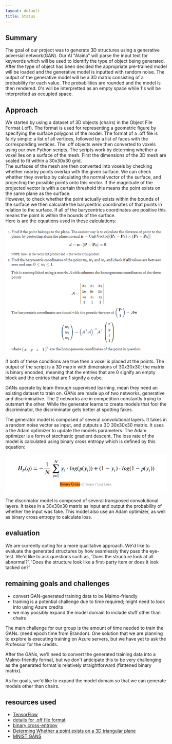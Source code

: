 ```yaml
---
layout: default
title: Status
---
```


## Summary

The goal of our project was to generate 3D structures using a generative adversial network(GAN). Our AI "Alaina" will parse the input text for
keywords which will be used to identify the type of object being generated. After the type of object has been decided the appropriate pre-trained
model will be loaded and the generative model is inputted with random noise. The output of the generative model will be a 3D matrix consisting
of a probability for each value. The probabilities are rounded and the model is then rendered. 0's will be interpretted as an empty space while 1's will be interpretted as occupied space.

## Approach

We started by using a dataset of 3D objects (chairs) in the Object File Format (.off). The format is used for representing a geometric figure by specifying the surface polygons of the model. The format of a .off file is fairly simple: a list of all vertices, followed by a list of faces with the corresponding vertices. The .off objects were then converted to voxels using our own Python scripts. The scripts work by determing whether a voxel lies on a surface of the mesh. First the dimensions of the 3D mesh are scaled to fit within a 30x30x30 grid.  
The surfaces of the mesh are then converted into voxels by checking whether nearby points overlap with the given surface. We can check whether they overlap by calculating the normal vector of the surface, and projecting the possible points onto this vector. If the magnitude of the projected vector is with a certain threshold this means the point exists on the same plane as the surface.  
However, to check whether the point actually exists within the bounds of the surface we then calculate the barycentric coordinates of that points in relation to the surface. If all of the barycentrics coordinates are positive this means the point is within the bounds of the surface.  
Here is are the equations used in these calculations:

![image1](Images/Barycentric_Points.PNG?raw=true)

If both of these conditions are true then a voxel is placed at the points. The output of the script is a 3D matrix with dimensions of 30x30x30; the matrix is binary encoded, meaning that the entries that are 0 signify an empty block and the entries that are 1 signify a cube.

GANs operate by learn through supervised learning. mean they need an existing dataset to train on. GANs are made up of two networks, generative and discriminative. The 2 networks are in competition constantly trying to outsmart the other. While the generator learns to create models that fool the discriminator, the discriminator gets better at spotting fakes.

The generator model is composed of several convolutional layers. It takes in a random noise vector as input, and outputs a 3D 30x30x30 matrix. It uses a the Adam optimizer to update the models parameters. The Adam optimizer is a form of stochastic gradient descent. The loss rate of the model is calculated using binary cross entropy which is defined by this equation:

![image1](Images/Binary_Cross_entropy.PNG?raw=true)

The discrimator model is composed of several transposed convolutional layers. It takes in a 30x30x30 matrix as input and output the probability of whether the input was fake. This model also use an Adam optimizer, as well as binary cross entropy to calculate loss.

## evaluation

We are currently opting for a more qualitative approach. We'd like to evaluate the generated structures by how seamlessly they pass the eye-test. We'd like to ask questions such as, 'Does the structure look at all abnormal?', 'Does the structure look like a first-party item or does it look tacked on?'

## remaining goals and challenges

- convert GAN-generated training data to be Malmo-friendly
- training is a potential challenge due to time required; might need to look into using Azure credits
- we may possibly expand the model domain to include stuff other than chairs

The main challenge for our group is the amount of time needed to train the GANs. (need epoch time from Brandon). One solution that we are planning to explore is executing training on Azure servers, but we have yet to ask the Professor for the credits.

After the GANs, we'll need to convert the generated training data into a Malmo-friendly format, but we don't anticipate this to be very challenging as the generated format is relatively straightforward (flattened binary matrix).

As for goals, we'd like to expand the model domain so that we can generate models other than chairs.

## resources used

- [TensorFlow](https://www.tensorflow.org)
- [details for .off file format](https://segeval.cs.princeton.edu/public/off_format.html)
- [binary cross-entropy](https://peltarion.com/knowledge-center/documentation/modeling-view/build-an-ai-model/loss-functions/binary-crossentropy)
- [Determing Whether a point exists on a 3D triangular plane](https://math.stackexchange.com/questions/2582202/does-a-3d-point-lie-on-a-triangular-plane)
- [MNIST GANS](https://www.tensorflow.org/tutorials/generative/dcgan)
